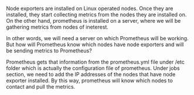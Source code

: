 Node exporters are installed on Linux operated nodes. Once they are installed, they start collecting metrics from the nodes they are installed on. On the other hand, prometheus is installed on a server, where we will be gathering metrics from nodes of ineterest.

In other words, we will need a server on which Prometheus will be working. But how will Prometheus know which nodes have node exporters and will be sending metrics to Prometheus?

Prometheus gets that information from the prometheus.yml file under /etc folder which is actually the configuration file of prometheus. Under jobs section, we need to add the IP addresses of the nodes that have node exporter installed. By this way, prometheus will know which nodes to contact and pull the metrics.